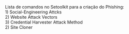Lista de comandos no Setoolkit para a criação do Phishing:<br/>
	1) Social-Engineering Attcks<br/>
	2) Website Attack Vectors<br/>
	3) Credential Harvester Attack Method<br/>
	2) Site Cloner<br/>
